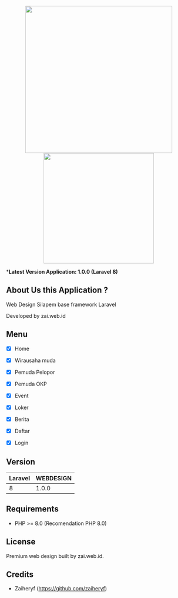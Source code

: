 <p align="center"><a href="https://laravel.com" target="_blank"><img src="https://raw.githubusercontent.com/laravel/art/master/logo-lockup/5%20SVG/2%20CMYK/1%20Full%20Color/laravel-logolockup-cmyk-red.svg" width="400"></a><a href="https://laravel.com" target="_blank"><img src="https://zai.web.id/wp-content/uploads/2020/08/cropped-cropped-zlogo.png" width="300"></a></p>
 

***Latest Version Application: 1.0.0 (Laravel 8)**

## About Us this Application ?

Web Design Silapem base framework Laravel

Developed by zai.web.id


## Menu

- [x] Home
- [x] Wirausaha muda
- [x] Pemuda Pelopor
- [x] Pemuda OKP
- [x] Event
- [x] Loker
- [x] Berita
- [x] Daftar
- [x] Login


## Version

 Laravel     | WEBDESIGN
:------------|:----------
 8           | 1.0.0 

## Requirements

- PHP >= 8.0 (Recomendation PHP 8.0)

## License

Premium web design built by zai.web.id.

## Credits

- Zaiheryf (https://github.com/zaiheryf)

